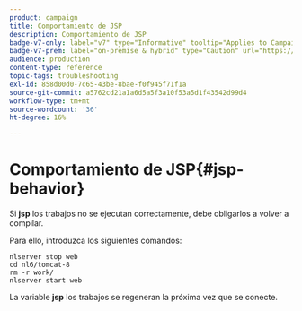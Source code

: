 ```yaml
---
product: campaign
title: Comportamiento de JSP
description: Comportamiento de JSP
badge-v7-only: label="v7" type="Informative" tooltip="Applies to Campaign Classic v7 only"
badge-v7-prem: label="on-premise & hybrid" type="Caution" url="https://experienceleague.adobe.com/docs/campaign-classic/using/installing-campaign-classic/architecture-and-hosting-models/hosting-models-lp/hosting-models.html?lang=en" tooltip="Applies to on-premise and hybrid deployments only"
audience: production
content-type: reference
topic-tags: troubleshooting
exl-id: 858d00d0-7c65-43be-8bae-f0f945f71f1a
source-git-commit: a5762cd21a1a6d5a5f3a10f53a5d1f43542d99d4
workflow-type: tm+mt
source-wordcount: '36'
ht-degree: 16%

---
```


# Comportamiento de JSP{#jsp-behavior}



Si **jsp** los trabajos no se ejecutan correctamente, debe obligarlos a volver a compilar.

Para ello, introduzca los siguientes comandos:

```
nlserver stop web
cd nl6/tomcat-8
rm -r work/
nlserver start web
```

La variable **jsp** los trabajos se regeneran la próxima vez que se conecte.
